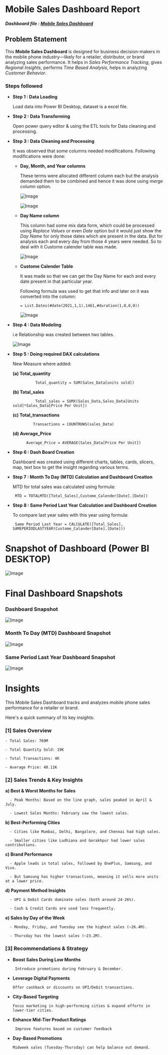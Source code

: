 # Mobile Sales Dashboard Report

##### Dashboard file : [Mobile Sales Dashboard](https://github.com/nikitanpatil1/Mobile-Sales/blob/main/Mobile_Sales_Dashboard.pbix)

## Problem Statement

This **Mobile Sales Dashboard** is designed for business decision-makers in the mobile phone industry—likely for a retailer, distributor, or brand analyzing sales performance. It helps in *Sales Performance Tracking*, gives *Regional Insights*, performs *Time Based Analysis*, helps in analyzing *Customer Behavior*.


### Steps followed 

- **Step 1 : Data Loading**
  
    Load data into Power BI Desktop, dataset is a excel file.
  
- **Step 2 : Data Transforming**
  
   Open power query editor & using the ETL tools for Data cleaning and processing.
  
- **Step 3 : Data Cleaning and Processing**

  It was observed that some columns needed modifications. Following modifications were done:
     
  - **Day, Month, and Year columns**
    
    These terms were allocated different column each but the analysis demanded them to be combined and hence it was done using *merge column* option.

     ![Image](https://github.com/user-attachments/assets/d8aaa5f3-2eab-4c89-9b9d-c0ac5b241552)
  
     ![Image](https://github.com/user-attachments/assets/1fa4d3d0-20e2-4b60-a3cd-9bd7eab6a0a0)

   - **Day Name column**

     This column had some mix data form, which could be processed using *Replace Values* or even *Date* option but it would just show the *Day Name* for only those dates which are present in the data.
     But for analysis each and every day from those 4 years were needed. So to deal with it Custome calender table was made.
  
      ![Image](https://github.com/user-attachments/assets/68013721-8309-4256-96f9-d859ead37b3e)
	 
    - **Custome Calender Table**
  
      It was made so that we can get the Day Name for each and every date present in that particular year.
      
      Following formula was used to get that info and later on it was converted into the column:
  
          = List.Dates(#date(2021,1,1),1461,#duration(1,0,0,0))
  
      ![Image](https://github.com/user-attachments/assets/3d56d1ad-4f14-46ef-ba73-20e4a41981c8)
 

 - **Step 4 : Data Modeling**

   i.e Relationship was created between two tables.
   
      ![Image](https://github.com/user-attachments/assets/3937402a-7ac9-4eb1-b658-2d73a3c8c459) 
		  
		  
- **Step 5 : Doing required DAX calculations**
  
   New Measure where added:
            
   **(a) Total_quantity**
		
		        Total_quantity = SUM(Sales_Data[units sold])
			 
   **(b) Total_sales** 
		   
		        Total_sales = SUMX(Sales_Data,Sales_Data[Units sold]*Sales_Data[Price Per Unit])
         
   **(c) Total_transactions**
		
		       Transactions = COUNTROWS(sales_Data)
			 
   **(d) Average_Price**

            Average_Price = AVERAGE(Sales_Data[Price Per Unit])

 - **Step 6 : Dash Board Creation**
   
   Dashboard was created using different charts, tables, cards, slicers, map, text box to get the insight regarding various terms.
   
  
  - **Step 7 : Month To Day (MTD) Calculation and Dashboard Creation**
    
    MTD for total sales was calculated using formula:
	    
		 MTD = TOTALMTD([Total_Sales],Custome_Calender[Date].[Date])
  
  
  - **Step 8 : Same Period Last Year Calculation and Dashboard Creation**
      
    To compare last year sales with this year using formula:
	  
	     Same Period Last Year = CALCULATE([Total_Sales], SAMEPERIODLASTYEAR(Custome_Calander[Date].[Date]))
		  
		  

# Snapshot of Dashboard (Power BI DESKTOP)

  ![Image](https://github.com/user-attachments/assets/01bbdfbb-f119-483d-a66c-ff4717381b34)

 
 # Final Dashboard Snapshots

 ### Dashboard Snapshot
   
   ![Image](https://github.com/user-attachments/assets/41fc63a8-3afc-4bd0-bfc8-ba3f33deaa80)
   
 ### Month To Day (MTD) Dashboard Snapshot
   
   ![Image](https://github.com/user-attachments/assets/9cf47024-0ac1-44dd-bd6f-05b98af5051c)
	
 ### Same Period Last Year Dashboard Snapshot
   
   ![Image](https://github.com/user-attachments/assets/c806732c-e015-4121-aef6-e2b1d74167d6)



# Insights

 This Mobile Sales Dashboard tracks and analyzes mobile phone sales performance for a retailer or brand. 

 Here's a quick summary of its key insights:

### [1] Sales Overview

    - Total Sales: 769M

    - Total Quantity Sold: 19K

    - Total Transactions: 4K

    - Average Price: 40.11K
           
### [2] Sales Trends & Key Insights

**a) Best & Worst Months for Sales**
	   
	  - Peak Months: Based on the line graph, sales peaked in April & July.
    
	  - Lowest Sales Months: February saw the lowest sales.
	
 **b) Best-Performing Cities**
	
	  - Cities like Mumbai, Delhi, Bangalore, and Chennai had high sales.

	  - Smaller cities like Ludhiana and Gorakhpur had lower sales contributions.
	   
 **c) Brand Performance**
	
	  - Apple leads in total sales, followed by OnePlus, Samsung, and Vivo.
    
	  - But Samsung has higher transactions, meaning it sells more units at a lower price.
	   
 **d) Payment Method Insights**
	
	  - UPI & Debit Cards dominate sales (both around 24-26%).
    
	  - Cash & Credit Cards are used less frequently.
	
 **e) Sales by Day of the Week**
	
	  - Monday, Friday, and Tuesday see the highest sales (~26.4M).
    
	  - Thursday has the lowest sales (~23.2M).
	   


 ### [3] Recommendations & Strategy
 
- **Boost Sales During Low Months** 
	
	   Introduce promotions during February & December.
 
 - **Leverage Digital Payments** 
	  
	   Offer cashback or discounts on UPI/Debit transactions.
 
 - **City-Based Targeting**
	
	   Focus marketing in high-performing cities & expand efforts in lower-tier cities.
	  
- **Enhance Mid-Tier Product Ratings**
	
	   Improve features based on customer feedback
	  
- **Day-Based Promotions**
	
	  Midweek sales (Tuesday-Thursday) can help balance out demand.


